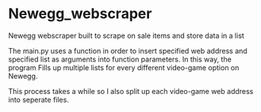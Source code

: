 # Newegg_webscraper
Newegg webscraper built to scrape on sale items and store data in a list

The main.py uses a function in order to insert specified web address and specified list as arguments into function parameters. In this way, the 
program Fills up multiple lists for every different video-game option on Newegg.

This process takes a while so I also split up each video-game web address into seperate files.

